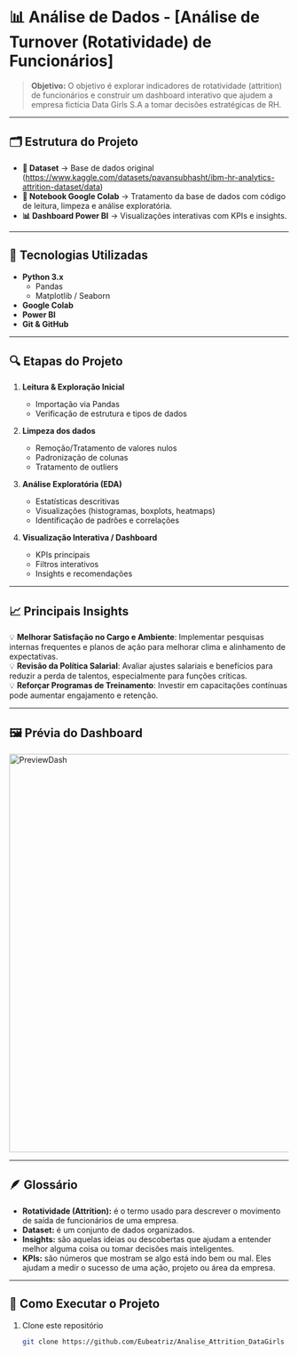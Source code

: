 # 📊 Análise de Dados - [Análise de Turnover (Rotatividade) de Funcionários]

> **Objetivo:** O objetivo é explorar indicadores de rotatividade (attrition) de funcionários
e construir um dashboard interativo que ajudem a empresa fictícia Data Girls S.A a tomar
decisões estratégicas de RH.

---

## 🗂️ Estrutura do Projeto

- **📁 Dataset** → Base de dados original (https://www.kaggle.com/datasets/pavansubhasht/ibm-hr-analytics-attrition-dataset/data)
- **📓 Notebook Google Colab** → Tratamento da base de dados com código de leitura, limpeza e análise exploratória.
- **📊 Dashboard Power BI** → Visualizações interativas com KPIs e insights.

---

## 🚀 Tecnologias Utilizadas

- **Python 3.x**
  - Pandas
  - Matplotlib / Seaborn
- **Google Colab**
- **Power BI**
- **Git & GitHub**

---

## 🔍 Etapas do Projeto

1. **Leitura & Exploração Inicial**
   - Importação via Pandas
   - Verificação de estrutura e tipos de dados

2. **Limpeza dos dados**
   - Remoção/Tratamento de valores nulos
   - Padronização de colunas
   - Tratamento de outliers

3. **Análise Exploratória (EDA)**
   - Estatísticas descritivas
   - Visualizações (histogramas, boxplots, heatmaps)
   - Identificação de padrões e correlações

4. **Visualização Interativa / Dashboard**
   - KPIs principais
   - Filtros interativos
   - Insights e recomendações

---

## 📈 Principais Insights

💡 **Melhorar Satisfação no Cargo e Ambiente**: Implementar pesquisas internas frequentes e planos de ação para melhorar clima e alinhamento de expectativas.  
💡 **Revisão da Política Salarial**: Avaliar ajustes salariais e benefícios para reduzir a perda de talentos, especialmente para funções críticas.  
💡 **Reforçar Programas de Treinamento**: Investir em capacitações contínuas pode aumentar engajamento e retenção.

---

## 🖼️ Prévia do Dashboard

<img width="1277" height="717" alt="PreviewDash" src="https://github.com/user-attachments/assets/9f129e7b-81bf-4271-b526-3f5306c4219d" />

---

## 🪶 Glossário
- **Rotatividade (Attrition):** é o termo usado para descrever o movimento de saída de funcionários de uma empresa.
- **Dataset:** é um conjunto de dados organizados.
- **Insights:** são aquelas ideias ou descobertas que ajudam a entender melhor alguma coisa ou tomar decisões mais inteligentes.
- **KPIs:** são números que mostram se algo está indo bem ou mal. Eles ajudam a medir o sucesso de uma ação, projeto ou área da empresa.

---

## 📌 Como Executar o Projeto

1. Clone este repositório  
   ```bash
   git clone https://github.com/Eubeatriz/Analise_Attrition_DataGirls


